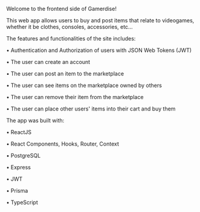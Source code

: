 Welcome to the frontend side of Gamerdise!

This web app allows users to buy and post items that relate to videogames, whether it be clothes, consoles, accessories, etc...

The features and functionalities of the site includes:

• Authentication and Authorization of users with JSON Web Tokens (JWT)

• The user can create an account

• The user can post an item to the marketplace

• The user can see items on the marketplace owned by others

• The user can remove their item from the marketplace

• The user can place other users' items into their cart and buy them

The app was built with:

• ReactJS

• React Components, Hooks, Router, Context

• PostgreSQL

• Express

• JWT

• Prisma

• TypeScript

